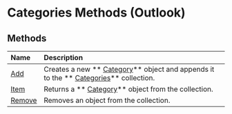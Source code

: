 
# Categories Methods (Outlook)

## Methods



|**Name**|**Description**|
|:-----|:-----|
| [Add](f776c2a2-1b32-f4eb-de5e-6e245a60cac2.md)|Creates a new  ** [Category](143ef095-54b0-cbe2-e356-632029061ac2.md)** object and appends it to the ** [Categories](319efa26-269d-9f2f-c8ec-33082e80a9e2.md)** collection.|
| [Item](7bdf22ec-7c77-1f1f-e4fd-77bdcc0ea288.md)|Returns a  ** [Category](143ef095-54b0-cbe2-e356-632029061ac2.md)** object from the collection.|
| [Remove](8c16b02e-0297-9f36-7cb7-20e6ab0c286b.md)|Removes an object from the collection.|
